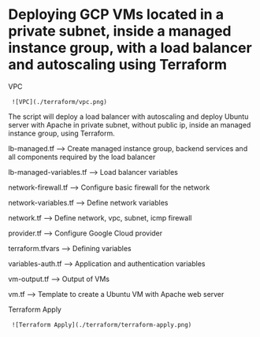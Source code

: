 # Deploying GCP VMs located in a private subnet, inside a managed instance group, with a load balancer and autoscaling using Terraform

VPC 

     ![VPC](./terraform/vpc.png)


The script will deploy a load balancer with autoscaling and deploy Ubuntu server with Apache in private subnet, without public ip, inside an managed instance group, using Terraform.

lb-managed.tf --> Create managed instance group, backend services and all components required by the load balancer 

lb-managed-variables.tf --> Load balancer variables

network-firewall.tf --> Configure basic firewall for the network

network-variables.tf --> Define network variables

network.tf --> Define network, vpc, subnet, icmp firewall

provider.tf --> Configure Google Cloud provider

terraform.tfvars --> Defining variables 

variables-auth.tf --> Application and authentication variables

vm-output.tf --> Output of VMs 

vm.tf --> Template to create a Ubuntu VM with Apache web server

Terraform Apply

     ![Terraform Apply](./terraform/terraform-apply.png)
     
